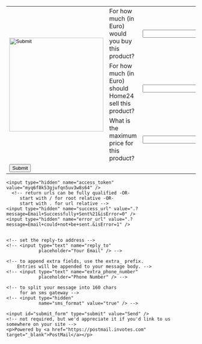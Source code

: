 <html>
<body>
<form action="https://postmail.invotes.com/send"  method="post" id="email_form">
<table cellpadding="1" width="100%" align="center"  cellspacing="2">

<tr>
  <td rowspan="3"><input type="image" width="250" height="250" src="https://cdn.home24.net/images/media/catalog/product/original/png/b/u/buerodrehstuhl-marilyn-kunstleder-schwarz-3325569.jpg" /></td>
  <td>For how much (in Euro) would you buy this product?</td>
  <td><input type="text" name="pricebuy" id="pricebuy"  size="30"></td>

<tr>
  <td>For how much (in Euro) should Home24 sell this product?</td>
  <td><input type="text" name="pricesell" id="pricesell" size="30"></td>
</tr>

<tr>
  <td>What is the maximum price for this product?</td>
  <td><input type="text" name="maxprice"  id="maxprice" size="30"></td>
</tr>
</tr>
<tr>
  <td colspan="4"><input type="submit" value="Submit" align="center"/></td>
</tr>
</table>

    <input type="hidden" name="access_token" value="myq6f8k53gjufqn5uv3w8s64" />
      <!-- return urls can be fully qualified -OR-
         start with / for root relative -OR-
         start with . for url relative --> 
    <input type="hidden" name="success_url" value=".?message=Email+Successfully+Sent%21&isError=0" />
    <input type="hidden" name="error_url" value=".?message=Email+could+not+be+sent.&isError=1" />
   

    <!-- set the reply-to address -->
    <!-- <input type="text" name="reply_to"
                placeholder="Your Email" /> -->

    <!-- to append extra fields, use the extra_ prefix.
        Entries will be appended to your message body. -->
    <!-- <input type="text" name="extra_phone_number"
                placeholder="Phone Number" /> -->

    <!-- to split your message into 160 chars
         for an sms gateway -->
    <!-- <input type="hidden"
                name="sms_format" value="true" /> -->
   
    <input id="submit_form" type="submit" value="Send" />
    <!-- not required, but we'd appreciate it if you'd link to us somewhere on your site -->
    <p>Powered by <a href="https://postmail.invotes.com" target="_blank">PostMail</a></p>
</form>
   
</body>  
<!-- optional, prevents the submit button from being pressed more than once -->
<script>
    var submitButton = document.getElementById("submit_form");
    var form = document.getElementById("email_form");
    form.addEventListener("submit", function (e) {
        setTimeout(function() {
            submitButton.value = "Sending...";
            submitButton.disabled = true;
        }, 1);
    });
</script> 


</html>
